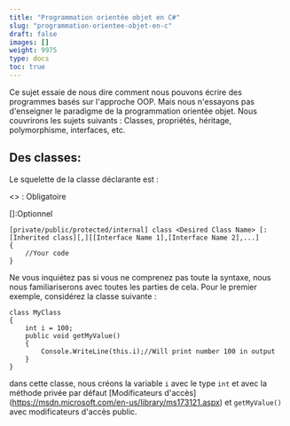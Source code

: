 ```yaml
---
title: "Programmation orientée objet en C#"
slug: "programmation-orientee-objet-en-c"
draft: false
images: []
weight: 9975
type: docs
toc: true
---
```


Ce sujet essaie de nous dire comment nous pouvons écrire des programmes basés sur l'approche OOP. Mais nous n'essayons pas d'enseigner le paradigme de la programmation orientée objet.
Nous couvrirons les sujets suivants :
Classes, propriétés, héritage, polymorphisme, interfaces, etc.

## Des classes:
Le squelette de la classe déclarante est :

<> : Obligatoire

[]:Optionnel

    [private/public/protected/internal] class <Desired Class Name> [:[Inherited class][,][[Interface Name 1],[Interface Name 2],...]
    {
        //Your code
    }
Ne vous inquiétez pas si vous ne comprenez pas toute la syntaxe, nous nous familiariserons avec toutes les parties de cela. Pour le premier exemple, considérez la classe suivante :

    class MyClass
    {
        int i = 100;
        public void getMyValue()
        {
            Console.WriteLine(this.i);//Will print number 100 in output
        }
    }

dans cette classe, nous créons la variable `i` avec le type `int` et avec la méthode privée par défaut [Modificateurs d'accès] (https://msdn.microsoft.com/en-us/library/ms173121.aspx) et `getMyValue()` avec modificateurs d'accès public.

